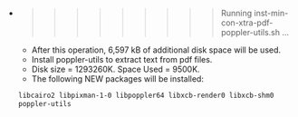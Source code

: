 * >>>>>>>>> Running inst-min-con-xtra-pdf-poppler-utils.sh ...
  * After this operation, 6,597 kB of additional disk space will be used.
  * Install poppler-utils to extract text from pdf files.
  * Disk size = 1293260K. Space Used = 9500K.
  * The following NEW packages will be installed:
  ```bash
  libcairo2 libpixman-1-0 libpoppler64 libxcb-render0 libxcb-shm0
  poppler-utils
  ```

